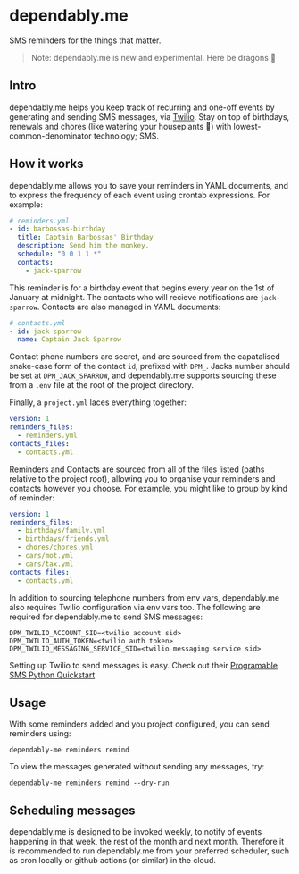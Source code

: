 # dependably.me

SMS reminders for the things that matter.

> Note: dependably.me is new and experimental. Here be dragons 🐉

## Intro

dependably.me helps you keep track of recurring and one-off events by generating and sending SMS messages, via [Twilio](https://www.twilio.com).
Stay on top of birthdays, renewals and chores (like watering your houseplants 🌱) with lowest-common-denominator technology; SMS.

## How it works

dependably.me allows you to save your reminders in YAML documents, and to express the frequency of each event using crontab expressions.
For example:

```yaml
# reminders.yml
- id: barbossas-birthday
  title: Captain Barbossas' Birthday
  description: Send him the monkey.
  schedule: "0 0 1 1 *"
  contacts:
    - jack-sparrow
```

This reminder is for a birthday event that begins every year on the 1st of January at midnight.
The contacts who will recieve notifications are `jack-sparrow`.
Contacts are also managed in YAML documents:

```yaml
# contacts.yml
- id: jack-sparrow
  name: Captain Jack Sparrow
```

Contact phone numbers are secret, and are sourced from the capatalised snake-case form of the contact `id`, prefixed with `DPM_`.
Jacks number should be set at `DPM_JACK_SPARROW`, and dependably.me supports sourcing these from a `.env` file at the root of the project directory.

Finally, a `project.yml` laces everything together:

```yaml
version: 1
reminders_files:
  - reminders.yml
contacts_files:
  - contacts.yml
```

Reminders and Contacts are sourced from all of the files listed (paths relative to the project root), allowing you to organise your reminders and contacts however you choose.
For example, you might like to group by kind of reminder:

```yaml
version: 1
reminders_files:
  - birthdays/family.yml
  - birthdays/friends.yml
  - chores/chores.yml
  - cars/mot.yml
  - cars/tax.yml
contacts_files:
  - contacts.yml
```

In addition to sourcing telephone numbers from env vars, dependably.me also requires Twilio configuration via env vars too.
The following are required for dependably.me to send SMS messages:

```
DPM_TWILIO_ACCOUNT_SID=<twilio account sid>
DPM_TWILIO_AUTH_TOKEN=<twilio auth token>
DPM_TWILIO_MESSAGING_SERVICE_SID=<twilio messaging service sid>
```

Setting up Twilio to send messages is easy. Check out their [Programable SMS Python Quickstart](https://www.twilio.com/docs/sms/quickstart/python)

## Usage

With some reminders added and you project configured, you can send reminders using:

```shell
dependably-me reminders remind
```

To view the messages generated without sending any messages, try:

```shell
dependably-me reminders remind --dry-run
```

## Scheduling messages

dependably.me is designed to be invoked weekly, to notify of events happening in that week, the rest of the month and next month.
Therefore it is recommended to run dependably.me from your preferred scheduler, such as cron locally or github actions (or similar) in the cloud.
